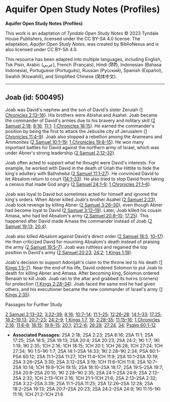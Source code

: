 # Aquifer Open Study Notes (Profiles)

**Aquifer Open Study Notes (Profiles)**

This work is an adaptation of *Tyndale Open Study Notes* © 2023 Tyndale House Publishers, licensed under the CC BY\-SA 4\.0 license. The adaptation, *Aquifer Open Study Notes*, was created by BiblioNexus and is also licensed under CC BY\-SA 4\.0\.

This resource has been adapted into multiple languages, including English, Tok Pisin, Arabic (عربي), French (Français), Hindi (हिंदी), Indonesian (Bahasa Indonesia), Portuguese (Português), Russian (Русский), Spanish (Español), Swahili (Kiswahili), and Simplified Chinese (简体中文).



--------------------------------

## Joab (id: 500495)

Joab was David's nephew and the son of David's sister Zeruiah ([1 Chronicles 2:13–16](https://ref.ly/1Chr2:13-1Chr2:16)). His brothers were Abishai and Asahel. Joab became the commander of David's armies due to his bravery and military skill ([2 Samuel 2:18](https://ref.ly/2Sam2:18); [8:16](https://ref.ly/2Sam8:16); [11:1](https://ref.ly/2Sam11:1); [1 Chronicles 18:15](https://ref.ly/1Chr18:15)). He earned the commander's position by being the first to attack the Jebusite city of Jerusalem ([1 Chronicles 11:4–9](https://ref.ly/1Chr11:4-1Chr11:9)). Joab also stopped a rebellion among the Arameans and Ammonites ([2 Samuel 10:1–19](https://ref.ly/2Sam10:1-2Sam10:19); [1 Chronicles 19:8–15](https://ref.ly/1Chr19:8-1Chr19:15)). He won many important battles for David against the northern army of Israel, which was under Abner's strong leadership ([2 Samuel 2:12–32](https://ref.ly/2Sam2:12-2Sam2:32)).

Joab often acted to support what he thought were David's interests. For example, he worked with David in the death of Uriah the Hittite to hide the king's adultery with Bathsheba ([2 Samuel 11:1–27](https://ref.ly/2Sam11:1-2Sam11:27)). He convinced David to let Absalom return to court ([14:1–33](https://ref.ly/2Sam14:1-2Sam14:33)). He also tried to stop David from taking a census that made God angry ([2 Samuel 24:1–9](https://ref.ly/2Sam24:1-2Sam24:9); [1 Chronicles 21:1–6](https://ref.ly/1Chr21:1-1Chr21:6)).

Joab was loyal to David but sometimes acted for himself and ignored the king's orders. When Abner killed Joab's brother Asahel ([2 Samuel 2:23](https://ref.ly/2Sam2:23)), Joab took revenge by killing Abner ([2 Samuel 3:26–30](https://ref.ly/2Sam3:26-2Sam3:30)), even though Abner had become loyal to David ([2 Samuel 3:12–19](https://ref.ly/2Sam3:12-2Sam3:19)). Later, Joab killed his cousin Amasa, who had led Absalom's army ([2 Samuel 20:8–10](https://ref.ly/2Sam20:8-2Sam20:10); [17:25](https://ref.ly/2Sam17:25)). This happened after David made Amasa the commander instead of Joab ([2 Samuel 19:13](https://ref.ly/2Sam19:13); [20:4](https://ref.ly/2Sam20:4)). 

Joab also killed Absalom against David's direct order ([2 Samuel 18:5](https://ref.ly/2Sam18:5), [10–17](https://ref.ly/2Sam18:10-2Sam18:17)). He then criticized David for mourning Absalom's death instead of praising the army ([2 Samuel 19:5–7](https://ref.ly/2Sam19:5-2Sam19:7)). Joab was ruthless and regained the top position in David's army ([2 Samuel 20:23](https://ref.ly/2Sam20:23); [24:2](https://ref.ly/2Sam24:2); [1 Kings 1:19](https://ref.ly/1Kgs1:19)).

Joab's decision to support Adonijah's claim to the throne led to his death ([1 Kings 1:5–7](https://ref.ly/1Kgs1:5-1Kgs1:7)). Near the end of his life, David ordered Solomon to put Joab to death for killing Abner and Amasa. After becoming king, Solomon ordered Benaiah to kill Joab. Joab ran to the altar and grabbed its horns (corners) for protection ([1 Kings 2:28–34](https://ref.ly/1Kgs2:28-1Kgs2:34)). Joab faced the same end he had given others, and his executioner became the new commander of Israel's army ([1 Kings 2:35](https://ref.ly/1Kgs2:35)).

Passages for Further Study

[2 Samuel 2:13–32](https://ref.ly/2Sam2:13-2Sam2:32); [3:22–39](https://ref.ly/2Sam3:22-2Sam3:39); [8:16](https://ref.ly/2Sam8:16); [10:7–14](https://ref.ly/2Sam10:7-2Sam10:14); [11:1–25](https://ref.ly/2Sam11:1-2Sam11:25); [12:26–28](https://ref.ly/2Sam12:26-2Sam12:28); [14:1–33](https://ref.ly/2Sam14:1-2Sam14:33); [17:25](https://ref.ly/2Sam17:25); [18:2–19:13](https://ref.ly/2Sam18:2-2Sam19:13); [20:7–23](https://ref.ly/2Sam20:7-2Sam20:23); [24:2–9](https://ref.ly/2Sam24:2-2Sam24:9); [1 Kings 1:7](https://ref.ly/1Kgs1:7), [19](https://ref.ly/1Kgs1:19); [2:28–35](https://ref.ly/1Kgs2:28-1Kgs2:35); [11:15–16](https://ref.ly/1Kgs11:15-1Kgs11:16); [1 Chronicles 2:16](https://ref.ly/1Chr2:16); [11:6–8](https://ref.ly/1Chr11:6-1Chr11:8); [18:15](https://ref.ly/1Chr18:15); [19:8–15](https://ref.ly/1Chr19:8-1Chr19:15); [20:1](https://ref.ly/1Chr20:1); [21:2–6](https://ref.ly/1Chr21:2-1Chr21:6); [26:28](https://ref.ly/1Chr26:28); [27:24](https://ref.ly/1Chr27:24), [34](https://ref.ly/1Chr27:34); [Psalm 60:1–12](https://ref.ly/Ps60:1-Ps60:12)

* **Associated Passages:** 2SA 2:18; 2SA 2:23; 2SA 8:16; 2SA 11:1; 2SA 17:25; 2SA 18:5; 2SA 19:13; 2SA 20:4; 2SA 20:23; 2SA 24:2; 1KI 1:7; 1KI 1:19; 1KI 2:35; 1CH 2:16; 1CH 18:15; 1CH 20:1; 1CH 26:28; 1CH 27:24; 1CH 27:34; 1KI 1:5–1KI 1:7; 2SA 14:1–2SA 14:33; 1KI 2:28–1KI 2:34; PSA 60:1–PSA 60:12; 2SA 11:1–2SA 11:27; 1CH 11:4–1CH 11:9; 2SA 10:1–2SA 10:19; 2SA 3:26–2SA 3:30; 2SA 3:12–2SA 3:19; 1CH 11:6–1CH 11:8; 2SA 10:7–2SA 10:14; 1CH 19:8–1CH 19:15; 2SA 18:10–2SA 18:17; 2SA 19:5–2SA 19:7; 2SA 20:8–2SA 20:10; 1KI 2:28–1KI 2:35; 2SA 24:1–2SA 24:9; 2SA 2:12–2SA 2:32; 1CH 2:13–1CH 2:16; 1CH 21:1–1CH 21:6; 2SA 2:13–2SA 2:32; 2SA 3:22–2SA 3:39; 2SA 11:1–2SA 11:25; 2SA 12:26–2SA 12:28; 2SA 18:2–2SA 19:13; 2SA 20:7–2SA 20:23; 2SA 24:2–2SA 24:9; 1KI 11:15–1KI 11:16; 1CH 21:2–1CH 21:6


